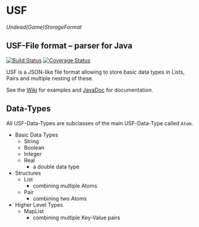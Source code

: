 # USF
*Undead(Game)StorageFormat*
## USF-File format – parser for Java

[![Build Status](https://travis-ci.com/kimbtech/USF.svg?branch=master)](https://travis-ci.com/kimbtech/USF)
[![Coverage Status](https://proxy.5d7.eu/coveralls/?repo=kimbtech%2FUSF&branch=master)](https://coveralls.io/github/kimbtech/USF?branch=master)

USF is a JSON-like file format allowing to store basic data types in Lists,
Pairs and multiple nesting of these.

See the [Wiki](https://github.com/kimbtech/USF/wiki) for examples and [JavaDoc](https://kimbtech.github.io/USF/) for
documentation.

## Data-Types
All USF-Data-Types are subclasses of the main USF-Data-Type called `Atom`.

- Basic Data Types
  - String
  - Boolean
  - Integer
  - Real
    - a double data type
- Structures
  - List
    - combining multiple Atoms
  - Pair
    - combining two Atoms
- Higher Level Types  
  - MapList
    - combining multiple Key-Value pairs


